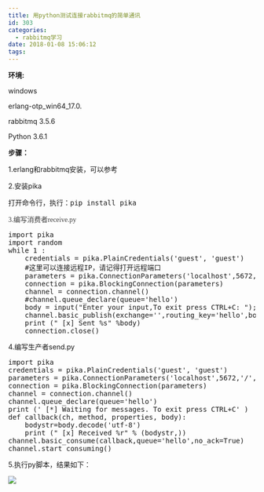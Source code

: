 ```yaml
---
title: 用python测试连接rabbitmq的简单通讯
id: 303
categories:
  - rabbitmq学习
date: 2018-01-08 15:06:12
tags:
---
```


**环境:**&nbsp;

windows&nbsp;

erlang-otp_win64_17.0.&nbsp;

rabbitmq 3.5.6&nbsp;

Python 3.6.1

**步骤：**

1.erlang和rabbitmq安装，可以参考&nbsp;

2.安装pika

<pre class="prettyprint lang-py">打开命令行，执行：pip install pika</pre>
<span style="color:#3F3F3F;font-family:&quot;font-size:16px;background-color:#FFFFFF;">3.编写消费者receive.py</span> 

<pre class="prettyprint lang-py">import pika  
import random  
while 1 :
    credentials = pika.PlainCredentials('guest', 'guest')  
    #这里可以连接远程IP，请记得打开远程端口    
    parameters = pika.ConnectionParameters('localhost',5672,'/',credentials)    
    connection = pika.BlockingConnection(parameters)    
    channel = connection.channel()    
    #channel.queue_declare(queue='hello')    
    body = input("Enter your input,To exit press CTRL+C: "); 
    channel.basic_publish(exchange='',routing_key='hello',body=body)    
    print (" [x] Sent %s" %body)    
    connection.close()</pre>
4.编写生产者send.py

<pre class="prettyprint lang-py">import pika    
credentials = pika.PlainCredentials('guest', 'guest')    
parameters = pika.ConnectionParameters('localhost',5672,'/',credentials    )    
connection = pika.BlockingConnection(parameters)    
channel = connection.channel()    
channel.queue_declare(queue='hello')    
print (' [*] Waiting for messages. To exit press CTRL+C' )   
def callback(ch, method, properties, body):    
    bodystr=body.decode('utf-8') 
    print (" [x] Received %r" % (bodystr,))    
channel.basic_consume(callback,queue='hello',no_ack=True)    
channel.start_consuming()</pre>

5.执行py脚本，结果如下：

![](http://www.xiajunyi.com/wp-content/uploads/2018/01/20180108150552_50909.png)